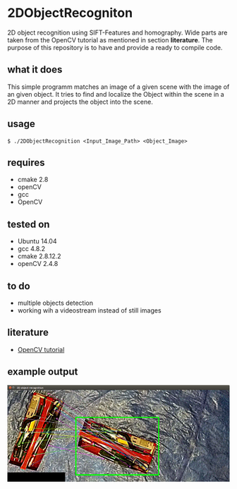 # 2DObjectRecogniton
2D object recognition using SIFT-Features and homography. Wide parts are taken from the OpenCV tutorial as mentioned in section __literature__. The purpose of this repository is to have and provide a ready to compile code.

## what it does
This simple programm matches an image of a given scene with the image of an given object. It tries to find and localize the Object within the scene in a 2D manner and projects the object into the scene.

## usage
    $ ./2DObjectRecognition <Input_Image_Path> <Object_Image>
    
## requires
* cmake 2.8
* openCV
* gcc
* OpenCV

## tested on
* Ubuntu 14.04
* gcc 4.8.2
* cmake 2.8.12.2
* openCV 2.4.8

## to do
* multiple objects detection
* working wih a videostream instead of still images

## literature
* [OpenCV tutorial](http://docs.opencv.org/doc/tutorials/features2d/feature_homography/feature_homography.html)

## example output
![Example Output](images/output.png?raw=true "Example Output")

